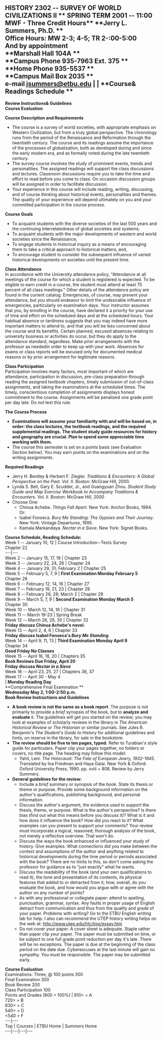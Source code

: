 **HISTORY 2302 -- SURVEY OF WORLD CIVILIZATIONS II** **  SPRING TERM 2001 --
11:00 MWF -  Three Credit Hours**   **Jerry L. Summers, Ph.D.  **  
**Office Hours: MW 2-3; 4-5; TR 2-:00-5:00**  
**And by appointment**  
**Marshall Hall 104A  **  
**Campus Phone 935-7963 Ext. 375  **  
**Home Phone 935-5537  **  
**Campus Mail Box 2035  **  
**e-mail   <jsummers@etbu.edu>** |    |  **Course& Readings Schedule **  
---  
**Review Instructions& Guidelines**  
**Course Evaluation**  
  
**Course Description and Requirements**

  * The course is a survey of world societies, with appropriate emphasis on Western Civilization, but from a truly global perspective.   The chronology runs from the period of the Renaissance and Reformation through the twentieth century.  The course and its readings assume the importance of the processes of globalization, both as developed during and since the early modern era, and as formally noted during the late twentieth century.
  * The survey course involves the study of prominent events, trends and personalities.   The assigned readings will support the class discussions and lectures.  Classroom discussions require you to take the time and effort to read before you come to class.  On occasion discussion groups will be assigned in order to facilitate discussion.
  * Your experience in this course will include reading, writing, discussing, and of course thinking about historical events, personalities and themes.  The quality of your experience will depend ultimately on you and your committed participation in the course process.

**Course Goals**

  * To acquaint students with the diverse societies of the last 500 years and the continuing interrelatedness of   global societies and systems;
  * To acquaint students with the major developments of western and world societies since the Renaissance;
  * To engage students in historical inquiry as a means of encouraging them to take a critical approach to  historical matters; and,
  * To encourage student to consider the subsequent influence of varied historical developments on societies  until the present time.

**Class Attendance**  
In accordance with the University attendance policy, "Attendance at all
meetings of the course for which a student is registered is expected.  To be
eligible to earn credit in a course, the student must attend at least 75
percent of all class meetings."  Other details of the attendance policy are
found in the current catalog.  Emergencies, of course, may prevent your
attendance, but you should endeavor to limit the undesirable influence of
emergencies, particularly on examination days.  Your instructor assumes that
you, by enrolling in the course, have declared it a priority for your use of
time and effort on the scheduled days and at the scheduled hours.  Your
habitual absence or tardiness suggests that you may indeed have more important
matters to attend to, and that you will be less concerned about the course and
its benefits.  Certain planned, excused absences relating to university
business or activities do occur, but they do apply to the attendance standard,
regardless.  Make prior arrangements with the professor as neededin order to
keep up with your work.  Absences for exams or class reports will be excused
only for documented medical reasons or by prior arrangement for legitimate
reasons.

**Class Participation**  
Participation involves many factors, most important of which are attendance,
participation in discussion, pre-class preparation through reading the
assigned textbook chapters, timely submission of out-of-class assignments, and
taking the examinations at the scheduled times.  The timely, conscientious
completion of assignments displays honest commitment to the course.
Assignments will be penalized one grade point per day late.  Do not test this
rule.

**The Course Process**

  * **Examinations will assume your familiarity with and will be based on, in order:   the class lectures, the textbook readings, and the required supplemental readings.**  **The student study guide resources for history and geography are crucial.   Plan to spend some appreciable time working with them.**
  * The course this semester is set on a points basis (see Evaluation Section below).  You may earn points on the examinations and on the writing assignments.

**Required Readings**

  * Jerry H. Bentley  & Herbert F. Ziegler.  _Traditions & Encounters: A Global Perspective on the Past._ Vol. II. Boston: McGraw Hill, 2000.
  * Lynda S. Bell, Gary E. Scudder, Jr., and Guangyuan Zhou.  _Student Study Guide and Map Exercise Workbook to Accompany Traditions & Encounters_.  Vol. II.  Boston: McGraw Hill, 2000
  * Choose One:
    * Chinua Achebe.  _Things Fall Apart_.   New York: Anchor Books, 1994.  Or:
    *  Isabel Fonseca.  _Bury Me Standing: The Gypsies and Their Journey_.   New York: Vintage Departures, 1995.
    * Kamala Markandaya.  _Nectar in a Sieve._   New York:  Signet Books.

**Course Schedule, Reading Schedule:**  
  Week 1 -- January 10, 12 | Course Introduction--Texts Survey  
Chapter 22  
---|---  
Week 2 -- January 15, 17, 19 | Chapter 23  
Week 3 -- January 22, 24, 26 | Chapter 24  
Week 4 -- January 29, 31; February 2 | Chapter 25  
Week 5 -- February 5, 7, 9 | **First Examination Monday February 5**  
Chapter 26  
Week 6 -- February 12, 14, 16 | Chapter 27  
Week 7 -- February 19, 21, 23 | Chapter 28  
Week 8 -- February 26, 28; March 2 | Chapter 29  
Week 9 -- March 5, 7, 9 | **Second Examination Monday March 5**  
Chapter 30  
Week 10 -- March 12, 14, 16 | Chapter 31  
Week 11 -- March 19-23 | Spring Break  
Week 12 -- March 26, 28, 30 | Chapter 32  
**Friday discuss Chinua Achebe's novel.**  
Week 13 -- April 2, 4, 6 | Chapter 33  
**Friday discuss Isabel Fonseca's _Bury Me Standing_**  
Week 14 -- April 9, 11, 13 | **Third Examination Monday April 9**  
Chapter 34  
**Good Friday No Classes**  
Week 15 -- April 16, 18, 20 | Chapters 35  
**Book Reviews Due Friday, April 20**  
**Friday discuss _Nectar in a Sieve_**  
Week 16 -- April 23, 25, 27 | Chapters 36, 37  
Week 17 -- April 30 - May 4  
  | **Monday Reading Day**  
**Comprehensive Final Examination  **  
**Wednesday May 2, 1:00-2:50 p.m.**  
**Book Review Instructions and Guidelines**

  * **A book review is not the same as a book report**.   The purpose is not primarily to provide a _brief_ synopsis of the book, but to **analyze and evaluate** it.   The guidelines will get you started on the review; you may look at examples of scholarly reviews in the library in _The American Historical Review_ or _The Historian_ or similar journals.   See Jules R. Benjamin's _The Student's Guide to History_ for additional guidelines and hints; on reserve in the library, for sale in the bookstore.
  * **The review should be five to ten pages, typed.**   Refer to Turabian's style guide for particulars.  Paper clip your pages together, no folders or covers, no title page.  The heading may follow this model:
    * Yahil, Leni.  _The Holocaust:   The Fate of European Jewry, 1932-1945_.  Translated by Ina Friedman and         Haya Galai.  New York & Oxford:  Oxford University Press, 1990.  pp. xviii + 808.  Review by Jerry Summers.
  * **General guidelines for the review:**
    * Include a _brief_ summary or synopsis of the book.   State its thesis or theme or purpose.  Provide some background information on the author's qualifications, publishing background, and personal information.
    * Discuss the author's argument, the evidence used to support the thesis, theme, or purpose.  What is the author's perspective?  Is there bias (find out what this means before you discuss it)?  What is it and how does it influence the book?  How did you react to it?  What examples can you present to support your comments?  Your review must incorporate a logical, reasoned, thorough analysis of the book, not merely a reflective overview.  That won't do.
    * Discuss the ways the book enhanced or influenced your study of history.  Give examples.  What connections did you make between the context and assumptions of the author and anything related to historical developments during the time period or periods associated with the book?  There are no limits to this, so don't come asking the professor for guidance as to "just exactly" what he wants.
    * Discuss the readability of the book (and your own qualifications to read it), the tone and presentation of its contents, its physical features that added to or detracted from it; how, overall, do you evaluate the book, and how would you argue with or agree with the author on any number of points?
    * As with any professional or collegiate paper: attend to spelling, punctuation, grammar, syntax.  Any faults in proper usage of English detract from communication and thus from the quality and grade of your paper.  Problems with writing?  Go to the ETBU English writing lab for help.  I also can recommend the UTEP history writing helps on the web at: http://www.utep.edu/htc/tips/essay.htm
    * Do not cover your paper.  A cover sheet is adequate.  Staple rather than paper clip your paper.  The paper must be submitted on time, or be subject to one full grade point reduction per day it's late.  There will be no exceptions.  The paper is due at the beginning of the class period on the date due.  Cyberexcuses at the last minute will gain no sympathy.  You must be responsible.  The paper may be submitted early.

**Course Evaluation**  
  Examinations: Three, @ 100 points 300  
Final Examination 300  
Book Review 200  
Class Participation 100  
Points and Grades (800 = 100%)  | 810> = A  
720> = B  
630> = C  
540> = D  
<540 = F  
---|---  
   Top  |   Courses  |   ETBU Home  |   Summers Home  
---|---|---|---  


